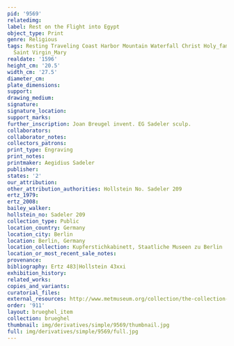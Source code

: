 ```yaml
---
pid: '9569'
relatedimg: 
label: Rest on the Flight into Egypt
object_type: Print
genre: Religious
tags: Resting Traveling Coast Harbor Mountain Waterfall Christ Holy_family New_Testament
  Saint Virgin_Mary
realdate: '1596'
height_cm: '20.5'
width_cm: '27.5'
diameter_cm: 
plate_dimensions: 
support: 
drawing_medium: 
signature: 
signature_location: 
support_marks: 
further_inscription: Joan Breugel invent. EG Sadeler sculp.
collaborators: 
collaborator_notes: 
collectors_patrons: 
print_type: Engraving
print_notes: 
printmaker: Aegidius Sadeler
publisher: 
states: '2'
our_attribution: 
other_attribution_authorities: Hollstein No. Sadeler 209
ertz_1979: 
ertz_2008: 
bailey_walker: 
hollstein_no: Sadeler 209
collection_type: Public
location_country: Germany
location_city: Berlin
location: Berlin, Germany
location_collection: Kupferstichkabinett, Staatliche Museen zu Berlin
location_or_most_recent_sale_notes: 
provenance: 
bibliography: Ertz 483|Hollstein 43xxi
exhibition_history: 
related_works: 
copies_and_variants: 
curatorial_files: 
external_resources: http://www.metmuseum.org/collection/the-collection-online/search/382731
order: '911'
layout: brueghel_item
collection: brueghel
thumbnail: img/derivatives/simple/9569/thumbnail.jpg
full: img/derivatives/simple/9569/full.jpg
---
```

